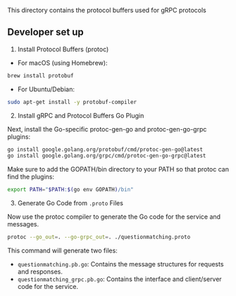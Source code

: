 This directory contains the protocol buffers used for gRPC protocols

## Developer set up

1. Install Protocol Buffers (protoc)

- For macOS (using Homebrew):

```bash
brew install protobuf
```

- For Ubuntu/Debian:

```bash
sudo apt-get install -y protobuf-compiler
```

2. Install gRPC and Protocol Buffers Go Plugin

Next, install the Go-specific protoc-gen-go and protoc-gen-go-grpc plugins:

```bash
go install google.golang.org/protobuf/cmd/protoc-gen-go@latest
go install google.golang.org/grpc/cmd/protoc-gen-go-grpc@latest
```

Make sure to add the GOPATH/bin directory to your PATH so that protoc can find the plugins:

```bash
export PATH="$PATH:$(go env GOPATH)/bin"
```

3. Generate Go Code from `.proto` Files

Now use the protoc compiler to generate the Go code for the service and messages.

```bash
protoc --go_out=. --go-grpc_out=. ./questionmatching.proto
```

This command will generate two files:

- `questionmatching.pb.go`: Contains the message structures for requests and responses.
- `questionmatching_grpc.pb.go`: Contains the interface and client/server code for the service.

